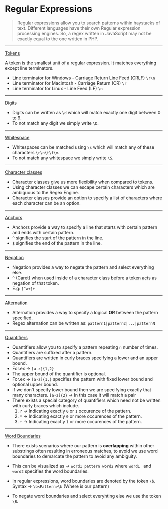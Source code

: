 # Regular Expressions 

> Regular expressions allow you to search patterns within haystacks of text. 
>Different languages have their own Regular expression processing engines.
> So, a regex written in JavaScript may not be exactly equal to the one written in PHP.

___

[Tokens](https://regex101.com/r/Ojh6ZI/1/)

A token is the smallest unit of a regular expression. It matches everything except line terminators.

- Line terminator for Windows - Carriage Return Line Feed (CRLF) `\r\n`
- Line terminator for Macintosh - Carriage Return (CR) `\r`
- Line terminator for Linux - Line Feed (LF) `\n`

___

[Digits](https://regex101.com/r/BZI5F6/2)

- Digits can be written as `\d` which will match exactly one digit between 0 to 9.
- To not match any digit we simply write `\D`.
___

[Whitespace](https://regex101.com/r/M5I1dW/2)

- Whitespaces can be matched using `\s` which will match any of these characters `\r\n\t\f\v`.
- To not match any whitespace we simply write `\S`.
___

[Character classes](https://regex101.com/r/9T03L8/1)

- Character classes give us more flexibility when compared to tokens.
- Using character classes we can escape certain characters which are ambiguous to the Regex Engine.
- Character classes provide an option to specify a list of characters where each character can be an option.

___

[Anchors](https://regex101.com/r/G7A22u/1)

- Anchors provide a way to specify a line that starts with certain pattern and ends with certain pattern.
- `^` signifies the start of the pattern in the line.
- `$` signifies the end of the pattern in the line.

___

[Negation](https://regex101.com/r/tEWr9H/1)

- Negation provides a way to negate the pattern and select everything else.
- `^` (Caret) when used inside of a character class before a token acts as negation of that token.
- E.g: `[^a+]+`
___

[Alternation](https://regex101.com/r/j29kef/1)

- Alternation provides a way to specify a logical **OR** between the pattern specified.
- Regex alternation can be written as:
`pattern1|pattern2|...|patternN`

___

[Quantifiers](https://regex101.com/r/Nd6e2b/1)

- Quantifiers allow you to specify a pattern repeating `n` number of times.
- Quantifiers are suffixed after a pattern.
- Quantifiers are written in curly braces specifying a lower and an upper bound.
- For.ex -> `[a-z]{1,2}`
- The upper bound of the quantifier is optional.
- For.ex -> `[a-z]{1,}` specifies the pattern with fixed lower bound and optional upper bound.
- If we don't specify lower bound then we are specifying exactly that many characters.
`[a-z]{2}` -> In this case it will match a pair 
- There exists a special category of quantifiers which need not be written with curly braces which include.
    1. `?` -> Indicating exactly `0` or `1` occurence of the pattern.
    2. `*` -> Indicating exactly `0` or more occurences of the pattern.
    3. `+` -> Indicating exactly `1` or more occurences of the pattern.

___

[Word Boundaries](https://regex101.com/r/Z7N2Z6/1)

- There exists scenarios where our pattern is **overlapping** within other substrings often resulting in erroneous matches, to avoid we use word boundaries to demarcate the pattern to avoid any ambiguity.

- This can be visualized as ->
`word1 pattern word2` where `word1 ` and ` word2` specifies the word boundaries.

- In regular expressions, word boundaries are denoted by the token `\b`.
Syntax -> `\b<Pattern>\b` (Where <pattern> is our pattern)

- To negate word boundaries and select everyhting else we use the token `\B`.

